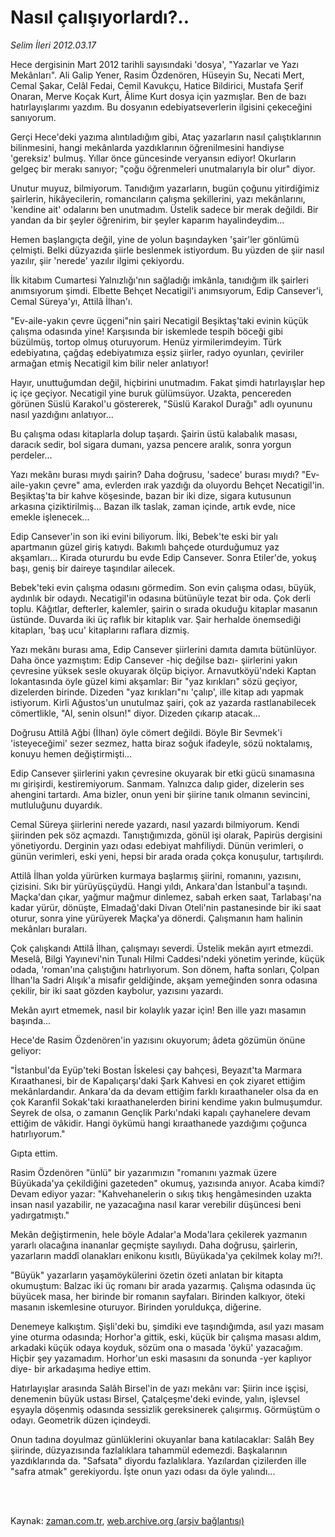 # Nasıl çalışıyorlardı?..

*Selim İleri 2012.03.17*

<td class="columnist-detail">
<p>Hece dergisinin Mart 2012 tarihli sayısındaki 'dosya', "Yazarlar ve Yazı Mekânları". Ali Galip Yener, Rasim Özdenören, Hüseyin Su, Necati Mert, Cemal Şakar, Celâl Fedai, Cemil Kavukçu, Hatice Bildirici, Mustafa Şerif Onaran, Merve Koçak Kurt, Âlime Kurt dosya için yazmışlar. Ben de bazı hatırlayışlarımı yazdım. Bu dosyanın edebiyatseverlerin ilgisini çekeceğini sanıyorum.</p>
<p>
<div id="haberMetinDiv">
<p>Gerçi Hece'deki yazıma alıntıladığım gibi, Ataç yazarların nasıl çalıştıklarının bilinmesini, hangi mekânlarda yazdıklarının öğrenilmesini handiyse 'gereksiz' bulmuş. Yıllar önce güncesinde veryansın ediyor! Okurların gelgeç bir merakı sanıyor; "çoğu öğrenmeleri unutmalarıyla bir olur" diyor.
<p>Unutur muyuz, bilmiyorum. Tanıdığım yazarların, bugün çoğunu yitirdiğimiz şairlerin, hikâyecilerin, romancıların çalışma şekillerini, yazı mekânlarını, 'kendine ait' odalarını ben unutmadım. Üstelik sadece bir merak değildi. Bir yandan da bir şeyler öğrenirim, bir şeyler kaparım hayalindeydim...
<p>Hemen başlangıçta değil, yine de yolun başındayken 'şair'ler gönlümü çelmişti. Belki düzyazıda şiirle beslenmek istiyordum. Bu yüzden de şiir nasıl yazılır, şiir 'nerede' yazılır ilgimi çekiyordu.
<p>İlk kitabım Cumartesi Yalnızlığı'nın sağladığı imkânla, tanıdığım ilk şairleri anımsıyorum şimdi. Elbette Behçet Necatigil'i anımsıyorum, Edip Cansever'i, Cemal Süreya'yı, Attilâ İlhan'ı.
<p>"Ev-aile-yakın çevre üçgeni"nin şairi Necatigil Beşiktaş'taki evinin küçük çalışma odasında yine! Karşısında bir iskemlede tespih böceği gibi büzülmüş, tortop olmuş oturuyorum. Henüz yirmilerimdeyim. Türk edebiyatına, çağdaş edebiyatımıza eşsiz şiirler, radyo oyunları, çeviriler armağan etmiş Necatigil kim bilir neler anlatıyor!
<p>Hayır, unuttuğumdan değil, hiçbirini unutmadım. Fakat şimdi hatırlayışlar hep iç içe geçiyor. Necatigil yine buruk gülümsüyor. Uzakta, pencereden görünen Süslü Karakol'u göstererek, "Süslü Karakol Durağı" adlı oyununu nasıl yazdığını anlatıyor...
<p>Bu çalışma odası kitaplarla dolup taşardı. Şairin üstü kalabalık masası, daracık sedir, bol sigara dumanı, yazsa pencere aralık, sonra yorgun perdeler...
<p>Yazı mekânı burası mıydı şairin? Daha doğrusu, 'sadece' burası mıydı? "Ev-aile-yakın çevre" ama, evlerden ırak yazdığı da oluyordu Behçet Necatigil'in. Beşiktaş'ta bir kahve köşesinde, bazan bir iki dize, sigara kutusunun arkasına çiziktirilmiş... Bazan ilk taslak, zaman içinde, artık evde, nice emekle işlenecek...
<p>Edip Cansever'in son iki evini biliyorum. İlki, Bebek'te eski bir yalı apartmanın güzel giriş katıydı. Bakımlı bahçede oturduğumuz yaz akşamları... Kirada otururdu bu evde Edip Cansever. Sonra Etiler'de, yokuş başı, geniş bir daireye taşındılar ailecek.
<p>Bebek'teki evin çalışma odasını görmedim. Son evin çalışma odası, büyük, aydınlık bir odaydı. Necatigil'in odasına bütünüyle tezat bir oda. Çok derli toplu. Kâğıtlar, defterler, kalemler, şairin o sırada okuduğu kitaplar masanın üstünde. Duvarda iki üç raflık bir kitaplık var. Şair herhalde önemsediği kitapları, 'baş ucu' kitaplarını raflara dizmiş.
<p>Yazı mekânı burası ama, Edip Cansever şiirlerini damıta damıta bütünlüyor. Daha önce yazmıştım: Edip Cansever -hiç değilse bazı- şiirlerini yakın çevresine yüksek sesle okuyarak ölçüp biçiyor. Arnavutköyü'ndeki Kaptan lokantasında öyle güzel kimi akşamlar: Bir "yaz kırıkları" sözü geçiyor, dizelerden birinde. Dizeden "yaz kırıkları"nı 'çalıp', ille kitap adı yapmak istiyorum. Kirli Ağustos'un unutulmaz şairi, çok az yazarda rastlanabilecek cömertlikle, "Al, senin olsun!" diyor. Dizeden çıkarıp atacak...
<p>Doğrusu Attilâ Ağbi (İlhan) öyle cömert değildi. Böyle Bir Sevmek'i 'isteyeceğimi' sezer sezmez, hatta biraz soğuk ifadeyle, sözü noktalamış, konuyu hemen değiştirmişti...
<p>Edip Cansever şiirlerini yakın çevresine okuyarak bir etki gücü sınamasına mı girişirdi, kestiremiyorum. Sanmam. Yalnızca dalıp gider, dizelerin ses ahengini tartardı. Ama bizler, onun yeni bir şiirine tanık olmanın sevincini, mutluluğunu duyardık.
<p>Cemal Süreya şiirlerini nerede yazardı, nasıl yazardı bilmiyorum. Kendi şiirinden pek söz açmazdı. Tanıştığımızda, gönül işi olarak, Papirüs dergisini yönetiyordu. Derginin yazı odası edebiyat mahfiliydi. Dünün verimleri, o günün verimleri, eski yeni, hepsi bir arada orada çokça konuşulur, tartışılırdı.
<p>Attilâ İlhan yolda yürürken kurmaya başlarmış şiirini, romanını, yazısını, çizisini. Sıkı bir yürüyüşçüydü. Hangi yıldı, Ankara'dan İstanbul'a taşındı. Maçka'dan çıkar, yağmur mağmur dinlemez, sabah erken saat, Tarlabaşı'na kadar yürür, dönüşte, Elmadağ'daki Divan Oteli'nin pastanesinde bir iki saat oturur, sonra yine yürüyerek Maçka'ya dönerdi. Çalışmanın ham halinin mekânları buraları.
<p>Çok çalışkandı Attilâ İlhan, çalışmayı severdi. Üstelik mekân ayırt etmezdi. Meselâ, Bilgi Yayınevi'nin Tunalı Hilmi Caddesi'ndeki yönetim yerinde, küçük odada, 'roman'ına çalıştığını hatırlıyorum. Son dönem, hafta sonları, Çolpan İlhan'la Sadri Alışık'a misafir geldiğinde, akşam yemeğinden sonra odasına çekilir, bir iki saat gözden kaybolur, yazısını yazardı.
<p>Mekân ayırt etmemek, nasıl bir kolaylık yazar için! Ben ille yazı masamın başında...
<p>Hece'de Rasim Özdenören'in yazısını okuyorum; âdeta gözümün önüne geliyor:
<p>"İstanbul'da Eyüp'teki Bostan İskelesi çay bahçesi, Beyazıt'ta Marmara Kıraathanesi, bir de Kapalıçarşı'daki Şark Kahvesi en çok ziyaret ettiğim mekânlardandır. Ankara'da da devam ettiğim farklı kıraathaneler olsa da en çok Karanfil Sokak'taki kıraathanelerden birini kendime yakın bulmuşumdur. Seyrek de olsa, o zamanın Gençlik Parkı'ndaki kapalı çayhanelere devam ettiğim de vâkidir. Hangi öykümü hangi kıraathanede yazdığımı çoğunca hatırlıyorum."
<p>Gıpta ettim.
<p>Rasim Özdenören "ünlü" bir yazarımızın "romanını yazmak üzere Büyükada'ya çekildiğini gazeteden" okumuş, yazısında anıyor. Acaba kimdi? Devam ediyor yazar: "Kahvehanelerin o sıkış tıkış hengâmesinden uzakta insan nasıl yazabilir, ne yazacağına nasıl karar verebilir düşüncesi beni yadırgatmıştı."
<p>Mekân değiştirmenin, hele böyle Adalar'a Moda'lara çekilerek yazmanın yararlı olacağına inananlar geçmişte sayılıydı. Daha doğrusu, şairlerin, yazarların maddî olanakları enikonu kısıtlı, Büyükada'ya çekilmek kolay mı?!.
<p>"Büyük" yazarların yaşamöykülerini özetin özeti anlatan bir kitapta okumuştum: Balzac iki üç romanı bir arada yazarmış. Çalışma odasında üç büyücek masa, her birinde bir romanın sayfaları. Birinden kalkıyor, öteki masanın iskemlesine oturuyor. Birinden yoruldukça, diğerine.
<p>Denemeye kalkıştım. Şişli'deki bu, şimdiki eve taşındığımda, asıl yazı masam yine oturma odasında; Horhor'a gittik, eski, küçük bir çalışma masası aldım, arkadaki küçük odaya koyduk, sözüm ona o masada 'öykü' yazacağım. Hiçbir şey yazamadım. Horhor'un eski masasını da sonunda -yer kaplıyor diye- bir arkadaşıma hediye ettim.
<p>Hatırlayışlar arasında Salâh Birsel'in de yazı mekânı var: Şiirin ince işçisi, denemenin büyük ustası Birsel, Çatalçeşme'deki evinde, yalın, işlevsel eşyayla döşenmiş odasında sessizlik gereksinerek çalışırmış. Görmüştüm o odayı. Geometrik düzen içindeydi.
<p>Onun tadına doyulmaz günlüklerini okuyanlar bana katılacaklar: Salâh Bey şiirinde, düzyazısında fazlalıklara tahammül edemezdi. Başkalarının yazdıklarında da. "Safsata" diyordu fazlalıklara. Yazılardan çizilerden ille "safra atmak" gerekiyordu. İşte onun yazı odası da öyle yalındı... </p></p></p></p></p></p></p></p></p></p></p></p></p></p></p></p></p></p></p></p></p></p></p></p></p></p></div>
</p>


<p><br>
		 </br></p></td>

Kaynak: [zaman.com.tr](http://zaman.com.tr/yazar.do?yazino=1259619), [web.archive.org (arşiv bağlantısı)](http://web.archive.org/web/20120320082452/http://zaman.com.tr:80/yazar.do?yazino=1259619)
